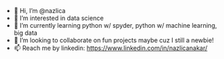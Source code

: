 - 👋 Hi, I’m @nazlica
- 👀 I’m interested in data science
- 🌱 I’m currently learning python w/ spyder, python w/ machine learning, big data
- 💞️ I’m looking to collaborate on fun projects maybe cuz I still a newbie!
- 📫 Reach me by linkedin: https://www.linkedin.com/in/nazlicanakar/

<!---
nazlica/nazlica is a ✨ special ✨ repository because its `README.md` (this file) appears on your GitHub profile.
You can click the Preview link to take a look at your changes.
--->
